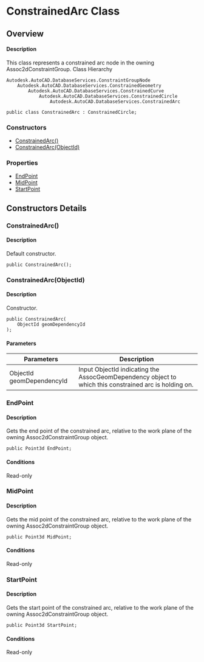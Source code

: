 # ConstrainedArc Class

## Overview

#### Description
This class represents a constrained arc node in the owning Assoc2dConstraintGroup.
Class Hierarchy
```text
Autodesk.AutoCAD.DatabaseServices.ConstraintGroupNode
    Autodesk.AutoCAD.DatabaseServices.ConstrainedGeometry
        Autodesk.AutoCAD.DatabaseServices.ConstrainedCurve
            Autodesk.AutoCAD.DatabaseServices.ConstrainedCircle
                Autodesk.AutoCAD.DatabaseServices.ConstrainedArc
```

```text
public class ConstrainedArc : ConstrainedCircle;
```

### Constructors

- [ConstrainedArc()](#constrainedarc())
- [ConstrainedArc(ObjectId)](#constrainedarc(objectid))

### Properties

- [EndPoint](#endpoint)
- [MidPoint](#midpoint)
- [StartPoint](#startpoint)


## Constructors Details

### ConstrainedArc()

#### Description
Default constructor.
```text
public ConstrainedArc();
```

### ConstrainedArc(ObjectId)

#### Description
Constructor.
```text
public ConstrainedArc(
    ObjectId geomDependencyId
);
```

#### Parameters
| Parameters | Description |
| --- | --- |
| ObjectId geomDependencyId | Input ObjectId indicating the AssocGeomDependency object to which this constrained arc is holding on. |

### EndPoint

#### Description
Gets the end point of the constrained arc, relative to the work plane of the owning Assoc2dConstraintGroup object.
```text
public Point3d EndPoint;
```

#### Conditions
Read-only
### MidPoint

#### Description
Gets the mid point of the constrained arc, relative to the work plane of the owning Assoc2dConstraintGroup object.
```text
public Point3d MidPoint;
```

#### Conditions
Read-only
### StartPoint

#### Description
Gets the start point of the constrained arc, relative to the work plane of the owning Assoc2dConstraintGroup object.
```text
public Point3d StartPoint;
```

#### Conditions
Read-only